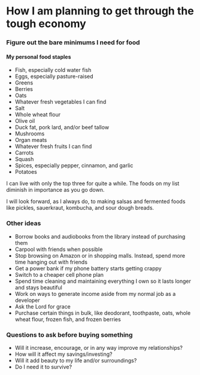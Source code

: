 # How I am planning to get through the tough economy

### Figure out the bare minimums I need for food
#### My personal food staples
- Fish, especially cold water fish
- Eggs, especially pasture-raised
- Greens
- Berries
- Oats
- Whatever fresh vegetables I can find
- Salt
- Whole wheat flour
- Olive oil
- Duck fat, pork lard, and/or beef tallow
- Mushrooms
- Organ meats
- Whatever fresh fruits I can find
- Carrots
- Squash
- Spices, especially pepper, cinnamon, and garlic
- Potatoes

I can live with only the top three for quite a while. The foods on my list diminish in importance as you go down.

I will look forward, as I always do, to making salsas and fermented foods like pickles, sauerkraut, kombucha, and sour dough breads.

### Other ideas
- Borrow books and audiobooks from the library instead of purchasing them
- Carpool with friends when possible
- Stop browsing on Amazon or in shopping malls. Instead, spend more time hanging out with friends
- Get a power bank if my phone battery starts getting crappy
- Switch to a cheaper cell phone plan
- Spend time cleaning and maintaining everything I own so it lasts longer and stays beautiful
- Work on ways to generate income aside from my normal job as a developer
- Ask the Lord for grace
- Purchase certain things in bulk, like deodorant, toothpaste, oats, whole wheat flour, frozen fish, and frozen berries

### Questions to ask before buying something
- Will it increase, encourage, or in any way improve my relationships?
- How will it affect my savings/investing?
- Will it add beauty to my life and/or surroundings?
- Do I need it to survive?

